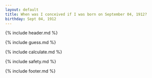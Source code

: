 ```yaml
---
layout: default
title: When was I conceived if I was born on September 04, 1912?
birthday: Sept 04, 1912
---
```


{% include header.md %}

{% include guess.md %}

{% include calculate.md %}

{% include safety.md %}

{% include footer.md %}



